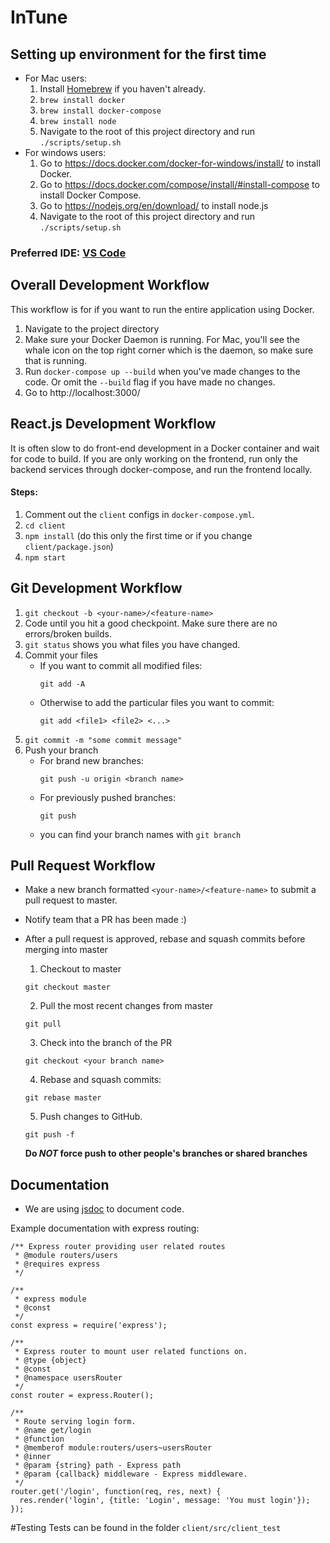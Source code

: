# InTune

## Setting up environment for the first time

- For Mac users:
  1. Install [Homebrew](https://brew.sh/) if you haven't already.
  2. `brew install docker`
  3. `brew install docker-compose`
  4. `brew install node`
  5. Navigate to the root of this project directory and run `./scripts/setup.sh`
- For windows users:
  1. Go to https://docs.docker.com/docker-for-windows/install/ to install Docker.
  2. Go to https://docs.docker.com/compose/install/#install-compose to install Docker Compose.
  3. Go to https://nodejs.org/en/download/ to install node.js
  4. Navigate to the root of this project directory and run `./scripts/setup.sh`

### Preferred IDE: [VS Code](https://code.visualstudio.com/)

## Overall Development Workflow

This workflow is for if you want to run the entire application using Docker.

1. Navigate to the project directory
2. Make sure your Docker Daemon is running. For Mac, you'll see the whale icon on the top right corner which is the daemon, so make sure that is running.
3. Run `docker-compose up --build` when you've made changes to the code. Or omit the `--build` flag if you have made no changes.
4. Go to http://localhost:3000/

## React.js Development Workflow

It is often slow to do front-end development in a Docker container and wait for code to build. If you are only working on the frontend, run only the backend services through docker-compose, and run the frontend locally.

#### Steps:

1. Comment out the `client` configs in `docker-compose.yml`.
2. `cd client`
3. `npm install` (do this only the first time or if you change `client/package.json`)
4. `npm start`

## Git Development Workflow

1. `git checkout -b <your-name>/<feature-name>`
2. Code until you hit a good checkpoint. Make sure there are no errors/broken builds.
3. `git status` shows you what files you have changed.
4. Commit your files
   - If you want to commit all modified files:
     ```
     git add -A
     ```
   - Otherwise to add the particular files you want to commit:
     ```
     git add <file1> <file2> <...>
     ```
5. `git commit -m "some commit message"`
6. Push your branch
   - For brand new branches:
     ```
     git push -u origin <branch name>
     ```
   - For previously pushed branches:
     ```
     git push
     ```
   - you can find your branch names with `git branch`

## Pull Request Workflow

- Make a new branch formatted `<your-name>/<feature-name>` to submit a pull request to master.
- Notify team that a PR has been made :)
- After a pull request is approved, rebase and squash commits before merging into master

  1. Checkout to master

  ```shell
  git checkout master
  ```

  2. Pull the most recent changes from master

  ```shell
  git pull
  ```

  3. Check into the branch of the PR

  ```shell
  git checkout <your branch name>
  ```

  4. Rebase and squash commits:

  ```shell
  git rebase master
  ```

  5. Push changes to GitHub.

  ```shell
  git push -f
  ```

  **Do _NOT_ force push to other people's branches or shared branches**

## Documentation
* We are using [jsdoc](https://www.npmjs.com/package/jsdoc) to document code.

Example documentation with express routing:

```
/** Express router providing user related routes
 * @module routers/users
 * @requires express
 */

/**
 * express module
 * @const
 */
const express = require('express');

/**
 * Express router to mount user related functions on.
 * @type {object}
 * @const
 * @namespace usersRouter
 */
const router = express.Router();

/**
 * Route serving login form.
 * @name get/login
 * @function
 * @memberof module:routers/users~usersRouter
 * @inner
 * @param {string} path - Express path
 * @param {callback} middleware - Express middleware.
 */
router.get('/login', function(req, res, next) {
  res.render('login', {title: 'Login', message: 'You must login'});
});
```
#Testing 
Tests can be found in the folder `client/src/client_test` 